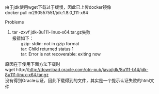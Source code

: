 由于jdk使用wget下载过于缓慢，因此已上传docker镜像  
docker pull m290557551/jdk:1.8.0_111-x64

Problems  
1. tar -zxvf jdk-8u111-linux-x64.tar.gz失败  
报错如下：  
&emsp;&emsp;gzip: stdin: not in gzip format  
&emsp;&emsp;tar: Child returned status 1  
&emsp;&emsp;tar: Error is not recoverable: exiting now  

原因在于使用下面方法下载时  
wget http://http://download.oracle.com/otn-pub/java/jdk/8u111-b14/jdk-8u111-linux-x64.tar.gz  
没有得到Oracle认证，因此下载得到的文件，其实是一个提示认证失败的html文件  

